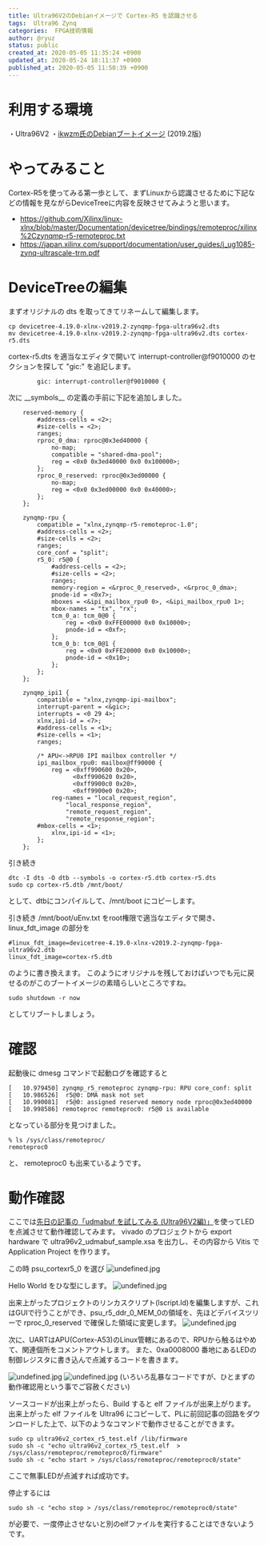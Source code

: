 ```yaml
---
title: Ultra96V2のDebianイメージで Cortex-R5 を認識させる
tags:  Ultra96 Zynq
categories:  FPGA技術情報
author: @ryuz
status: public
created_at: 2020-05-05 11:35:24 +0900
updated_at: 2020-05-24 18:11:37 +0900
published_at: 2020-05-05 11:50:39 +0900
---
```

# 利用する環境
・Ultra96V2
・[ikwzm氏のDebianブートイメージ](https://qiita.com/ikwzm/items/92221c5ea6abbd5e991c)  (2019.2版)

# やってみること
Cortex-R5を使ってみる第一歩として、まずLinuxから認識させるために下記などの情報を見ながらDeviceTreeに内容を反映させてみようと思います。

- https://github.com/Xilinx/linux-xlnx/blob/master/Documentation/devicetree/bindings/remoteproc/xilinx%2Czynqmp-r5-remoteproc.txt
- https://japan.xilinx.com/support/documentation/user_guides/j_ug1085-zynq-ultrascale-trm.pdf


# DeviceTreeの編集
まずオリジナルの dts を取ってきてリネームして編集します。

```
cp devicetree-4.19.0-xlnx-v2019.2-zynqmp-fpga-ultra96v2.dts
mv devicetree-4.19.0-xlnx-v2019.2-zynqmp-fpga-ultra96v2.dts cortex-r5.dts 
```

cortex-r5.dts を適当なエディタで開いて interrupt-controller@f9010000 のセクションを探して "gic:" を追記します。

```
        gic: interrupt-controller@f9010000 {
```

次に  \_\_symbols\_\_  の定義の手前に下記を追加しました。

```
    reserved-memory {
        #address-cells = <2>;
        #size-cells = <2>;
        ranges;
        rproc_0_dma: rproc@0x3ed40000 {
            no-map;
            compatible = "shared-dma-pool";
            reg = <0x0 0x3ed40000 0x0 0x100000>;
        };
        rproc_0_reserved: rproc@0x3ed00000 {
            no-map;
            reg = <0x0 0x3ed00000 0x0 0x40000>;
        };
    };
    
    zynqmp-rpu {
        compatible = "xlnx,zynqmp-r5-remoteproc-1.0";
        #address-cells = <2>;
        #size-cells = <2>;
        ranges;
        core_conf = "split";
        r5_0: r5@0 {
            #address-cells = <2>;
            #size-cells = <2>;
            ranges;
            memory-region = <&rproc_0_reserved>, <&rproc_0_dma>;
            pnode-id = <0x7>;
            mboxes = <&ipi_mailbox_rpu0 0>, <&ipi_mailbox_rpu0 1>;
            mbox-names = "tx", "rx";
            tcm_0_a: tcm_0@0 {
                reg = <0x0 0xFFE00000 0x0 0x10000>;
                pnode-id = <0xf>;
            };
            tcm_0_b: tcm_0@1 {
                reg = <0x0 0xFFE20000 0x0 0x10000>;
                pnode-id = <0x10>;
            };
        };
    };
    
    zynqmp_ipi1 {
        compatible = "xlnx,zynqmp-ipi-mailbox";
        interrupt-parent = <&gic>;
        interrupts = <0 29 4>;
        xlnx,ipi-id = <7>;
        #address-cells = <1>;
        #size-cells = <1>;
        ranges;
        
        /* APU<->RPU0 IPI mailbox controller */
        ipi_mailbox_rpu0: mailbox@ff90000 {
            reg = <0xff990600 0x20>,
                  <0xff990620 0x20>,
                  <0xff9900c0 0x20>,
                  <0xff9900e0 0x20>;
            reg-names = "local_request_region",
                "local_response_region",
                "remote_request_region",
                "remote_response_region";
        #mbox-cells = <1>;
            xlnx,ipi-id = <1>;
        };
    };
```

引き続き

```
dtc -I dts -O dtb --symbols -o cortex-r5.dtb cortex-r5.dts
sudo cp cortex-r5.dtb /mnt/boot/
```

として、dtbにコンパイルして、/mnt/boot にコピーします。

引き続き /mnt/boot/uEnv.txt をroot権限で適当なエディタで開き、linux_fdt_image の部分を
```
#linux_fdt_image=devicetree-4.19.0-xlnx-v2019.2-zynqmp-fpga-ultra96v2.dtb
linux_fdt_image=cortex-r5.dtb
```
のように書き換えます。
このようにオリジナルを残しておけばいつでも元に戻せるのがこのブートイメージの素晴らしいところですね。

```
sudo shutdown -r now
```
としてリブートしましょう。

# 確認
起動後に dmesg コマンドで起動ログを確認すると
```
[   10.979450] zynqmp_r5_remoteproc zynqmp-rpu: RPU core_conf: split
[   10.986526]  r5@0: DMA mask not set
[   10.990081]  r5@0: assigned reserved memory node rproc@0x3ed40000
[   10.998586] remoteproc remoteproc0: r5@0 is available
```
となっている部分を見つけました。

```
% ls /sys/class/remoteproc/
remoteproc0
```

と、 remoteproc0 も出来ているようです。

# 動作確認
ここでは[先日の記事の「udmabuf を試してみる (Ultra96V2編)」](https://ryuz.qrunch.io/entries/TDI9ZcCSyZZSo332)を使ってLEDを点滅させて動作確認してみます。
vivado のプロジェクトから export hardware で ultra96v2_udmabuf_sample.xsa を出力し、その内容から Vitis で Application Project を作ります。

この時 psu_cortexr5_0 を選び
![undefined.jpg](images/2020_05_05_11_35_24/b9f09dd0547484e2f45908b59feb06fb.png)

Hello World をひな型にします。
![undefined.jpg](images/2020_05_05_11_35_24/0192b581427e4ccfeb0d673b55a7f100.png)

出来上がったプロジェクトのリンカスクリプト(lscript.ld)を編集しますが、これはGUIで行うことができ、psu_r5_ddr_0_MEM_0の領域を、先ほどデバイスツリーで rproc_0_reserved で確保した領域に変更します。
![undefined.jpg](images/2020_05_05_11_35_24/1dd4450e93dd673207913408bbd4e243.png)

次に、UARTはAPU(Cortex-A53)のLinux管轄にあるので、RPUから触るはやめて、関連個所をコメントアウトします。
また、0xa0008000 番地にあるLEDの制御レジスタに書き込んで点滅するコードを書きます。

![undefined.jpg](images/2020_05_05_11_35_24/b4f076c574e8d4d4543ff0e44a0bde83.png)
![undefined.jpg](images/2020_05_05_11_35_24/a1d60f0444cf18ec8c7d293709d824d1.png)
(いろいろ乱暴なコードですが、ひとまずの動作確認用という事でご容赦ください)

ソースコードが出来上がったら、Build すると elf ファイルが出来上がります。
出来上がった elf ファイルを Ultra96 にコピーして、PLに前回記事の回路をダウンロードした上で、以下のようなコマンドで動作させることができます。
```
sudo cp ultra96v2_cortex_r5_test.elf /lib/firmware
sudo sh -c "echo ultra96v2_cortex_r5_test.elf  > /sys/class/remoteproc/remoteproc0/firmware"
sudo sh -c "echo start > /sys/class/remoteproc/remoteproc0/state"
```
ここで無事LEDが点滅すれば成功です。

停止するには
```
sudo sh -c "echo stop > /sys/class/remoteproc/remoteproc0/state"
```
が必要で、一度停止させないと別のelfファイルを実行することはできないようです。
